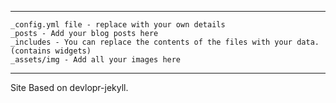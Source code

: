 

*********************************************************************

    _config.yml file - replace with your own details
    _posts - Add your blog posts here
    _includes - You can replace the contents of the files with your data. (contains widgets)
    _assets/img - Add all your images here

*********************************************************************

Site Based on devlopr-jekyll.

